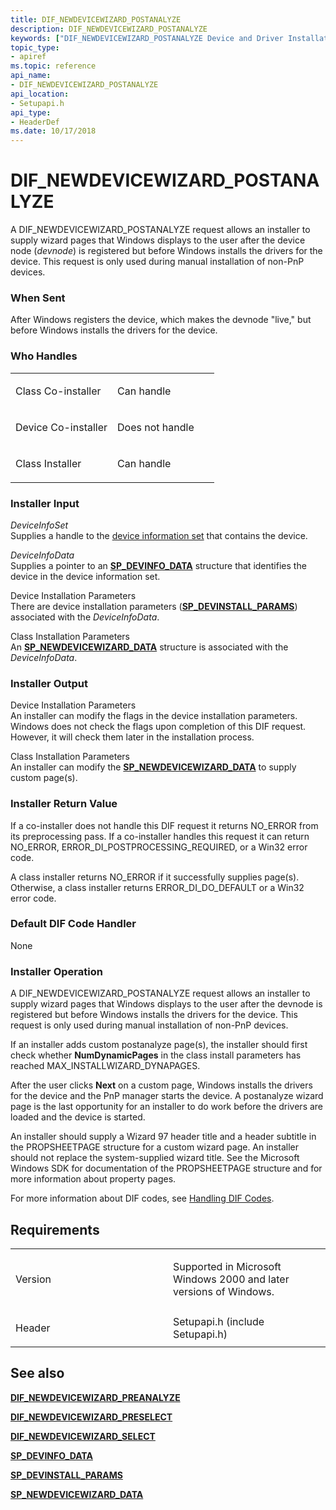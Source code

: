 ```yaml
---
title: DIF_NEWDEVICEWIZARD_POSTANALYZE
description: DIF_NEWDEVICEWIZARD_POSTANALYZE
keywords: ["DIF_NEWDEVICEWIZARD_POSTANALYZE Device and Driver Installation"]
topic_type:
- apiref
ms.topic: reference
api_name:
- DIF_NEWDEVICEWIZARD_POSTANALYZE
api_location:
- Setupapi.h
api_type:
- HeaderDef
ms.date: 10/17/2018
---
```


# DIF_NEWDEVICEWIZARD_POSTANALYZE


A DIF_NEWDEVICEWIZARD_POSTANALYZE request allows an installer to supply wizard pages that Windows displays to the user after the device node (*devnode*) is registered but before Windows installs the drivers for the device. This request is only used during manual installation of non-PnP devices.

### When Sent

After Windows registers the device, which makes the devnode "live," but before Windows installs the drivers for the device.

### Who Handles

<table>
<colgroup>
<col width="50%" />
<col width="50%" />
</colgroup>
<tbody>
<tr class="odd">
<td align="left"><p>Class Co-installer</p></td>
<td align="left"><p>Can handle</p></td>
</tr>
<tr class="even">
<td align="left"><p>Device Co-installer</p></td>
<td align="left"><p>Does not handle</p></td>
</tr>
<tr class="odd">
<td align="left"><p>Class Installer</p></td>
<td align="left"><p>Can handle</p></td>
</tr>
</tbody>
</table>

 

### Installer Input

<a href="" id="deviceinfoset"></a>*DeviceInfoSet*  
Supplies a handle to the [device information set](./device-information-sets.md) that contains the device.

<a href="" id="deviceinfodata"></a>*DeviceInfoData*  
Supplies a pointer to an [**SP_DEVINFO_DATA**](/windows/win32/api/setupapi/ns-setupapi-sp_devinfo_data) structure that identifies the device in the device information set.

<a href="" id="device-installation-parameters-"></a>Device Installation Parameters   
There are device installation parameters ([**SP_DEVINSTALL_PARAMS**](/windows/win32/api/setupapi/ns-setupapi-sp_devinstall_params_a)) associated with the *DeviceInfoData*.

<a href="" id="class-installation-parameters"></a>Class Installation Parameters  
An [**SP_NEWDEVICEWIZARD_DATA**](/windows/win32/api/setupapi/ns-setupapi-sp_newdevicewizard_data) structure is associated with the *DeviceInfoData*.

### Installer Output

<a href="" id="device-installation-parameters"></a>Device Installation Parameters  
An installer can modify the flags in the device installation parameters. Windows does not check the flags upon completion of this DIF request. However, it will check them later in the installation process.

<a href="" id="class-installation-parameters"></a>Class Installation Parameters  
An installer can modify the [**SP_NEWDEVICEWIZARD_DATA**](/windows/win32/api/setupapi/ns-setupapi-sp_newdevicewizard_data) to supply custom page(s).

### Installer Return Value

If a co-installer does not handle this DIF request it returns NO_ERROR from its preprocessing pass. If a co-installer handles this request it can return NO_ERROR, ERROR_DI_POSTPROCESSING_REQUIRED, or a Win32 error code.

A class installer returns NO_ERROR if it successfully supplies page(s). Otherwise, a class installer returns ERROR_DI_DO_DEFAULT or a Win32 error code.

### Default DIF Code Handler

None

### Installer Operation

A DIF_NEWDEVICEWIZARD_POSTANALYZE request allows an installer to supply wizard pages that Windows displays to the user after the devnode is registered but before Windows installs the drivers for the device. This request is only used during manual installation of non-PnP devices.

If an installer adds custom postanalyze page(s), the installer should first check whether **NumDynamicPages** in the class install parameters has reached MAX_INSTALLWIZARD_DYNAPAGES.

After the user clicks **Next** on a custom page, Windows installs the drivers for the device and the PnP manager starts the device. A postanalyze wizard page is the last opportunity for an installer to do work before the drivers are loaded and the device is started.

An installer should supply a Wizard 97 header title and a header subtitle in the PROPSHEETPAGE structure for a custom wizard page. An installer should not replace the system-supplied wizard title. See the Microsoft Windows SDK for documentation of the PROPSHEETPAGE structure and for more information about property pages.

For more information about DIF codes, see [Handling DIF Codes](./handling-dif-codes.md).

## Requirements

<table>
<colgroup>
<col width="50%" />
<col width="50%" />
</colgroup>
<tbody>
<tr class="odd">
<td align="left"><p>Version</p></td>
<td align="left"><p>Supported in Microsoft Windows 2000 and later versions of Windows.</p></td>
</tr>
<tr class="even">
<td align="left"><p>Header</p></td>
<td align="left">Setupapi.h (include Setupapi.h)</td>
</tr>
</tbody>
</table>

## See also


[**DIF_NEWDEVICEWIZARD_PREANALYZE**](dif-newdevicewizard-preanalyze.md)

[**DIF_NEWDEVICEWIZARD_PRESELECT**](dif-newdevicewizard-preselect.md)

[**DIF_NEWDEVICEWIZARD_SELECT**](dif-newdevicewizard-select.md)

[**SP_DEVINFO_DATA**](/windows/win32/api/setupapi/ns-setupapi-sp_devinfo_data)

[**SP_DEVINSTALL_PARAMS**](/windows/win32/api/setupapi/ns-setupapi-sp_devinstall_params_a)

[**SP_NEWDEVICEWIZARD_DATA**](/windows/win32/api/setupapi/ns-setupapi-sp_newdevicewizard_data)

 

